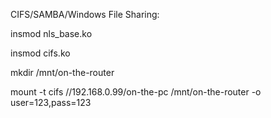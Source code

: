 CIFS/SAMBA/Windows File Sharing:

insmod nls_base.ko

insmod cifs.ko

mkdir /mnt/on-the-router

mount -t cifs //192.168.0.99/on-the-pc /mnt/on-the-router -o user=123,pass=123

